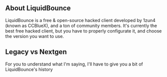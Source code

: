 ## About LiquidBounce
LiquidBounce is a free & open-source hacked client developed by 1zun4 (known as CCBlueX), and a ton of community members. 
It's currently the best free hacked client, but you have to properly configurate it, and choose the version you want to use.
## Legacy vs Nextgen
For you to understand what I'm saying, I'll have to give you a bit of LiquidBounce's history
